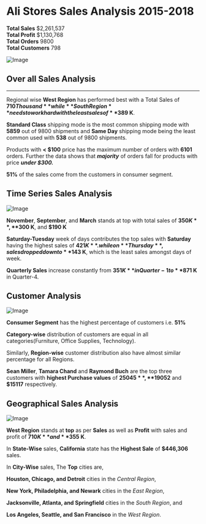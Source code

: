 # Ali Stores Sales Analysis 2015-2018


**Total Sales** $2,261,537  
**Total Profit** $1,130,768  
**Total Orders** 9800  
**Total Customers** 798

![Image](https://github.com/user-attachments/assets/b0457707-1bde-4260-a66e-2bd0417aa5f5)

## Over all Sales Analysis
--- 

Regional wise **West Region** has performed best with a Total Sales of **$710 Thousand** while **South Region** needs to work hard with the least sales of **$389 K**.

**Standard Class** shipping mode is the most common shipping mode with **5859** out of 9800 shipments and **Same Day** shipping mode being the least common used with **538** out of 9800 shipments.  

Products with **< $100** price has the maximum number of orders with **6101** orders. Further the data shows that ***majority*** of orders fall for products with price ***under $300.*** 

**51%** of the sales come from the customers in consumer segment.

## Time Series Sales Analysis

![Image](https://github.com/user-attachments/assets/5c40863f-b739-4331-adfc-bb0bd0b7439c)

**November**, **September**, and **March** stands at top with total sales of **$350 K**, **$300 K**, and **$190 K**

**Saturday-Tuesday** week of days contributes the top sales with **Saturday** having the highest sales of **$421 K**. while on **Thursday**, sales dropped down to **$143 K**, which is the least sales amongst days of week.

**Quarterly Sales** increase constantly from **$351 K** in Quarter-1 to **$871 K** in Quarter-4.  

## Customer Analysis 

![Image](https://github.com/user-attachments/assets/fb8e9171-f838-48ed-9cba-765755eab313)

**Consumer Segment** has the highest percentage of customers i.e. **51%**

**Category-wise** distribution of customers are equal in all categories(Furniture, Office Supplies, Technology).  

Similarly, **Region-wise** customer distribution also have almost similar percentage for all Regions.

**Sean Miller**, **Tamara Chand** and **Raymond Buch** are the top three customers with **highest Purchase values** of **$25045**, **$19052** and **$15117** respectively.  

## Geographical Sales Analysis

![Image](https://github.com/user-attachments/assets/ffde470f-75bb-4b0e-ba15-09ee5dacdf1d)


**West Region** stands at **top** as per **Sales** as well as **Profit** with sales and profit of **$710 K** and **$355 K**.

In **State-Wise** sales, **California** state has the **Highest Sale** of **$446,306** sales.


In **City-Wise** sales, The **Top** cities are,  

**Houston, Chicago, and Detroit** cities in the *Central Region*,  

**New York, Philadelphia, and Newark** cities in the *East Region*,  

**Jacksonville, Atlanta, and Springfield** cities in the *South Region*, and  

**Los Angeles, Seattle, and San Francisco** in the *West Region*.
